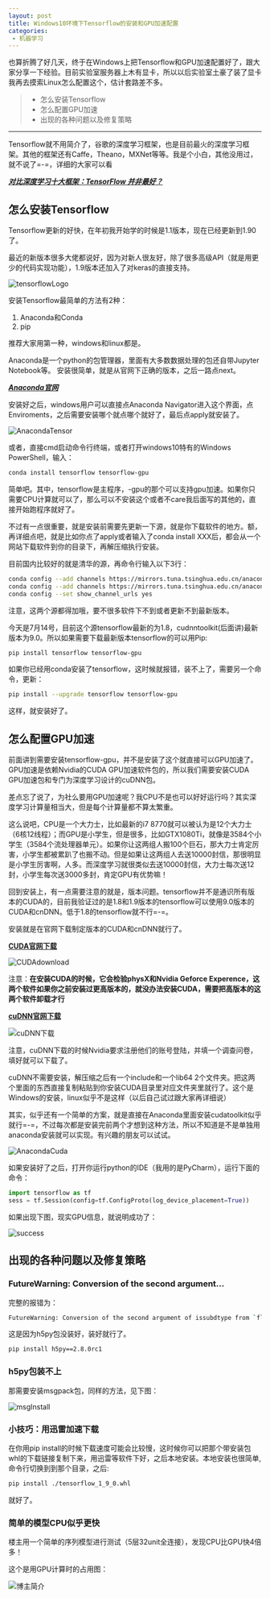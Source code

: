 ```yaml
---
layout: post
title: Windows10环境下Tensorflow的安装和GPU加速配置
categories:
 - 机器学习
---
```


也算折腾了好几天，终于在Windows上把Tensorflow和GPU加速配置好了，跟大家分享一下经验。目前实验室服务器上木有显卡，所以以后实验室土豪了装了显卡我再去摸索Linux怎么配置这个，估计套路差不多。
>* 怎么安装Tensorflow
>* 怎么配置GPU加速
>* 出现的各种问题以及修复策略

***

Tensorflow就不用简介了，谷歌的深度学习框架，也是目前最火的深度学习框架。其他的框架还有Caffe，Theano，MXNet等等。我是个小白，其他没用过，就不说了=-=，详细的大家可以看

***[对比深度学习十大框架：TensorFlow 并非最好？](https://www.oschina.net/news/80593/deep-learning-frameworks-a-review-before-finishing-2016)***

## 怎么安装Tensorflow ##

Tensorflow更新的好快，在年初我开始学的时候是1.1版本，现在已经更新到1.90了。

最近的新版本很多大佬都说好，因为对新人很友好，除了很多高级API（就是用更少的代码实现功能），1.9版本还加入了对keras的直接支持。

![tensorflowLogo](http://pic.atlasbioinfo.com/tensorflowLogo.jpg)

安装Tensorflow最简单的方法有2种：
1. Anaconda和Conda 
2. pip

推荐大家用第一种，windows和linux都是。

Anaconda是一个python的包管理器，里面有大多数数据处理的包还自带Jupyter Notebook等。 安装很简单，就是从官网下正确的版本，之后一路点next。

***[Anaconda官网](https://www.anaconda.com/download/)***

安装好之后，windows用户可以直接点Anaconda Navigator进入这个界面，点Enviroments，之后需要安装哪个就点哪个就好了，最后点apply就安装了。

![AnacondaTensor](http://pic.atlasbioinfo.com/anacondaTensor.PNG)

或者，直接cmd启动命令行终端，或者打开windows10特有的Windows PowerShell，输入：

```bash
conda install tensorflow tensorflow-gpu
```

简单吧。其中，tensorflow是主程序，-gpu的那个可以支持gpu加速。如果你只需要CPU计算就可以了，那么可以不安装这个或者不care我后面写的其他的，直接开始跑程序就好了。

不过有一点很重要，就是安装前需要先更新一下源，就是你下载软件的地方。额，再详细点吧，就是比如你点了apply或者输入了conda install XXX后，都会从一个网站下载软件到你的目录下，再解压缩执行安装。

目前国内比较好的就是清华的源，再命令行输入以下3行：

```bash
conda config --add channels https://mirrors.tuna.tsinghua.edu.cn/anaconda/pkgs/free/
conda config --add channels https://mirrors.tuna.tsinghua.edu.cn/anaconda/pkgs/main/
conda config --set show_channel_urls yes
```

注意，这两个源都得加哦，要不很多软件下不到或者更新不到最新版本。

今天是7月14号，目前这个源tensorflow最新的为1.8，cudnntoolkit(后面讲)最新版本为9.0。所以如果需要下载最新版本tensorflow的可以用Pip:

```bash
pip install tensorflow tensorflow-gpu
```

如果你已经用conda安装了tensorflow，这时候就报错，装不上了，需要另一个命令，更新：

```bash
pip install --upgrade tensorflow tensorflow-gpu
```

这样，就安装好了。

## 怎么配置GPU加速 ##

前面讲到需要安装tensorflow-gpu，并不是安装了这个就直接可以GPU加速了。GPU加速是依赖Nvidia的CUDA GPU加速软件包的，所以我们需要安装CUDA GPU加速包和专门为深度学习设计的cuDNN包。

差点忘了说了，为社么要用GPU加速呢？我CPU不是也可以好好运行吗？其实深度学习计算量相当大，但是每个计算量都不算太繁重。

这么说吧，CPU是一个大力士，比如最新的i7 8770就可以被认为是12个大力士（6核12线程）；而GPU是小学生，但是很多，比如GTX1080Ti，就像是3584个小学生（3584个流处理器单元）。如果你让这两组人搬100个巨石，那大力士肯定厉害，小学生都被累趴了也搬不动。但是如果让这两组人去送10000封信，那很明显是小学生厉害啊，人多。而深度学习就很类似去送10000封信，大力士每次送12封，小学生每次送3000多封，肯定GPU有优势嘛！

回到安装上，有一点需要注意的就是，版本问题。tensorflow并不是通识所有版本的CUDA的，目前我验证过的是1.8和1.9版本的tensorflow可以使用9.0版本的CUDA和cnDNN。低于1.8的tensorflow就不行=-=。

安装就是在官网下载制定版本的CUDA和cnDNN就行了。

**[CUDA官网下载](https://developer.nvidia.com/cuda-downloads)**

![CUDAdownload](http://pic.atlasbioinfo.com/cudaDownLoad.PNG)

注意：**在安装CUDA的时候，它会检验physX和Nvidia Geforce Experence，这两个软件如果你之前安装过更高版本的，就没办法安装CUDA，需要把高版本的这两个软件卸载才行**

**[cuDNN官网下载](https://developer.nvidia.com/cudnn)**

![cuDNN下载](http://pic.atlasbioinfo.com/cuDNNdownload.PNG)

注意，cuDNN下载的时候Nvidia要求注册他们的账号登陆，并填一个调查问卷，填好就可以下载了。

cuDNN不需要安装，解压缩之后有一个include和一个lib64 2个文件夹。把这两个里面的东西直接复制粘贴到你安装CUDA目录里对应文件夹里就行了。这个是Windows的安装，linux似乎不是这样（以后自己试过跟大家再详细说）

其实，似乎还有一个简单的方案，就是直接在Anaconda里面安装cudatoolkit似乎就行=-=，不过每次都是安装完前两个才想到这种方法，所以不知道是不是单独用anaconda安装就可以实现。有兴趣的朋友可以试试。

![AnacondaCuda](http://pic.atlasbioinfo.com/AnacondaCuda.PNG)

如果安装好了之后，打开你运行python的IDE（我用的是PyCharm），运行下面的命令：

```python
import tensorflow as tf
sess = tf.Session(config=tf.ConfigProto(log_device_placement=True))
```

如果出现下图，现实GPU信息，就说明成功了：

![success](http://pic.atlasbioinfo.com/successGPUTensorflow.PNG)

## 出现的各种问题以及修复策略 ##

### FutureWarning: Conversion of the second argument... ###

完整的报错为：

```bash
FutureWarning: Conversion of the second argument of issubdtype from `float` to `np.floating` is deprecated. In future, it will be treated as `np.float64 == np.dtype(float).type`.from ._conv import register_converters as _register_converters
```
这是因为h5py包没装好，装好就行了。

```bash
pip install h5py==2.8.0rc1
```

### h5py包装不上 ###

那需要安装msgpack包，同样的方法，见下图：

![msgInstall](http://pic.atlasbioinfo.com/msgpackInstall.PNG)

### 小技巧：用迅雷加速下载 ###

在你用pip install的时候下载速度可能会比较慢，这时候你可以把那个带安装包whl的下载链接复制下来，用迅雷等软件下好，之后本地安装。本地安装也很简单, 命令行切换到到那个目录，之后:

```bash
pip install ./tensorflow_1_9_0.whl
```

就好了。

### 简单的模型CPU似乎更快 ###

楼主用一个简单的序列模型进行测试（5层32unit全连接），发现CPU比GPU快4倍多！

这个是用GPU计算时的占用图：

![博主简介](https://atlasbioinfo.github.io/images/logo.png)